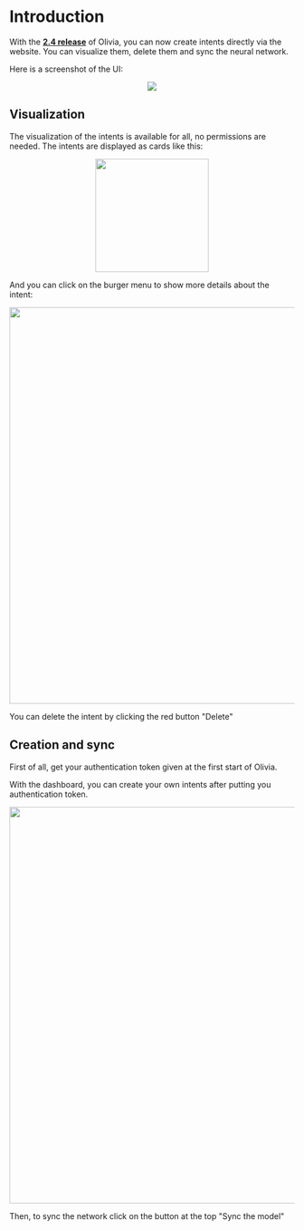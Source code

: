 # Introduction 
With the [**2.4 release**](https://github.com/olivia-ai/olivia/releases/tag/v2.4) of Olivia, you can now create intents directly via the website.
You can visualize them, delete them and sync the neural network.

Here is a screenshot of the UI:
<p align="center">
<img src="https://i.imgur.com/NVtPMfG.png">
</p> 


## Visualization
The visualization of the intents is available for all, no permissions are needed.
The intents are displayed as cards like this:
<p align="center">
<img width="200" src="https://i.imgur.com/wDHSlLM.png">
</p>


And you can click on the burger menu to show more details about the intent:
<p align="center">
<img width="700" src="https://i.imgur.com/gIvvUMQ.png">
</p>

You can delete the intent by clicking the red button "Delete"

## Creation and sync 
First of all, get your authentication token given at the first start of Olivia.

With the dashboard, you can create your own intents after putting you authentication token.
<p align="center">
<img width="700" src="https://i.imgur.com/BwH0FXd.png">
</p>

Then, to sync the network click on the button at the top "Sync the model"
